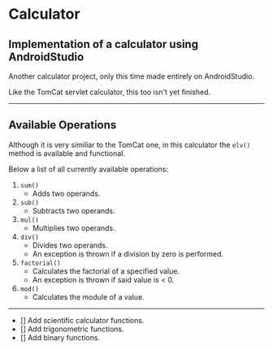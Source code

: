 # Calculator
## Implementation of a calculator using AndroidStudio
Another calculator project, only this time made entirely on AndroidStudio.

Like the TomCat servlet calculator, this too isn't yet finished.
***
## Available Operations
Although it is very similiar to the TomCat one, in this calculator the `elv()` method is available and functional.

Below a list of all currently available operations:

1. `sum()`
    * Adds two operands.
2. `sub()`
    * Subtracts two operands.
3. `mul()`
    * Multiplies two operands.
4. `div()`
    * Divides two operands.
    * An exception is thrown if a division by zero is performed.
5. `factorial()`
    * Calculates the factorial of a specified value.
    * An exception is thrown if said value is < 0.
6. `mod()`
    * Calculates the module of a value.
***
- [] Add scientific calculator functions.
- [] Add trigonometric functions.
- [] Add binary functions.